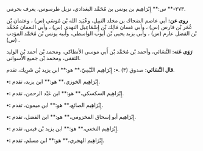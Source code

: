 ٢٧٣-** س:** إِبْرَاهِيم بن يونس بن مُحَمَّد البغدادي، نزيل طرسوس، يعرف بحرمي.

**روى عن:** أبي عاصم الضحاك بن مخلد النبيل، وعُبَيد الله بْن مُوسَى (س) ، وعثمان بْن عُمَر بْن فارس (س) ، وأبي غسان مَالِك بْن إِسْمَاعِيل النهدي (س) ، وأبي النعمان مُحَمَّد بْن الفضل عارم (س) ، وأبي يزيد يحيى بْن أيوب الواسطي، وأبيه يونس بْن مُحَمَّد المؤدب (س) .

**رَوَى عَنه:** النَّسَائي، وأحمد بْن مُحَمَّد بْن أَبي موسى الأنطاكي، ومحمد بْن أحمد بْن الوليد الثقفي، ومحمد بْن جميع الأسواني.

**قال النَّسَائي:** صدوق (٣) .**•:** إِبْرَاهِيم التَّيْمِيّ،** هو:** ابن يزيد بْن شَرِيك، تقدم.

**•:** إِبْرَاهِيم الخوزي،** هو:** ابن يزيد، تقدم.

**•:** إِبْرَاهِيم السكسكي،** هو:** ابن عَبْد الرحمن، تقدم.

**•:** إِبْرَاهِيم الصائغ،** هو:** ابن ميمون، تقدم.

**•:** إِبْرَاهِيم أبو إسحاق المخزومي،** هو:** ابن الفضل، تقدم.

**•:** إِبْرَاهِيم النخعي،** هو:** ابن يزيد بْن قيس، تقدم.

**•:** إِبْرَاهِيم الهجري،** هو:** ابن مسلم، تقدم.